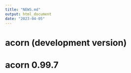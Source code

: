 ```yaml
---
title: "NEWS.md"
output: html_document
date: "2023-04-05"
---
```


# acorn (development version)

# acorn 0.99.7
